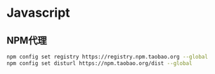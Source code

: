 # Javascript

## NPM代理

```bash
npm config set registry https://registry.npm.taobao.org --global
npm config set disturl https://npm.taobao.org/dist --global
```
